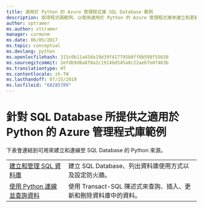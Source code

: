 ```yaml
---
title: 適用於 Python 的 Azure 管理程式庫 SQL Database 範例
description: 取得程式碼範例，以使用適用於 Python 的 Azure 管理程式庫來建立和更新 Azure SQL 資料庫
author: sptramer
ms.author: sttramer
manager: carmonm
ms.date: 06/05/2017
ms.topic: conceptual
ms.devlang: python
ms.openlocfilehash: 315c0b11a43da19d39f417795b8ff0b598f55638
ms.sourcegitcommit: 2efdb9d8a8f8a2c1914bd545a8c22ae6fe0f463b
ms.translationtype: HT
ms.contentlocale: zh-TW
ms.lasthandoff: 07/15/2019
ms.locfileid: "68285709"
---
```

# <a name="azure-management-libraries-for-python-samples-for-sql-database"></a>針對 SQL Database 所提供之適用於 Python 的 Azure 管理程式庫範例

下表會連結到可用來建立和連線至 SQL Database 的 Python 來源。 

| ||
|---|---|
| [建立和管理 SQL 資料庫][1] | 建立 SQL Database、列出資料庫使用方式以及設定防火牆。  | 
| [使用 Python 連線並查詢資料][2] | 使用 Transact-SQL 陳述式來查詢、插入、更新和刪除資料庫中的資料。 | 

[1]: https://azure.microsoft.com/resources/samples/sql-database-python-manage/
[2]: https://docs.microsoft.com/azure/sql-database/sql-database-connect-query-python
